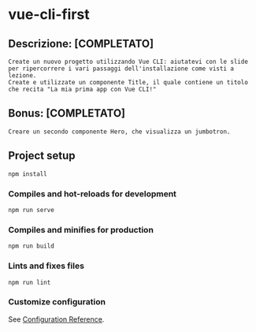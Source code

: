 # vue-cli-first

## Descrizione: [COMPLETATO]
```
Create un nuovo progetto utilizzando Vue CLI: aiutatevi con le slide per ripercorrere i vari passaggi dell'installazione come visti a lezione.
Create e utilizzate un componente Title, il quale contiene un titolo che recita "La mia prima app con Vue CLI!"
```

## Bonus: [COMPLETATO]
```
Creare un secondo componente Hero, che visualizza un jumbotron.
```

## Project setup
```
npm install
```

### Compiles and hot-reloads for development
```
npm run serve
```

### Compiles and minifies for production
```
npm run build
```

### Lints and fixes files
```
npm run lint
```

### Customize configuration
See [Configuration Reference](https://cli.vuejs.org/config/).
